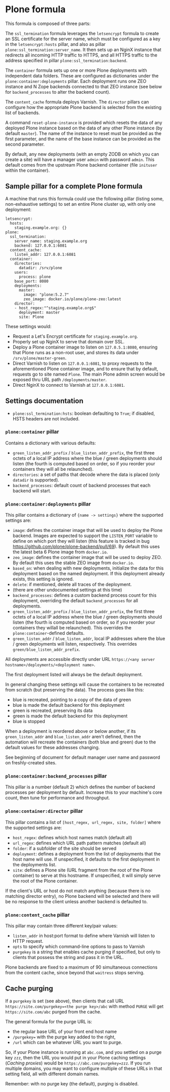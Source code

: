 # Plone formula

This formula is composed of three parts:

The `ssl_termination` formula leverages the `letsencrypt` formula to create an SSL certificate
for the server name, which must be configured as a key in the `letsencrypt:hosts` pillar, and
also as pillar `plone:ssl_termination:server_name`.  It then sets up an NginX instance that
redirects all incoming HTTP traffic to HTTPS, and all HTTPS traffic to the address specified
in pillar `plone:ssl_termination:backend`.

The `container` formula sets up one or more Plone deployments with independent data folders.
These are configured as dictionaries under the `plone:container:deployments` pillar.  Each
deployment runs one ZEO instance and N Zope backends connected to that ZEO instance (see
below for `backend_processes` to alter the backend count).

The `content_cache` formula deploys Varnish.  The `director` pillars can configure how the
appropriate Plone backend is selected from the existing list of backends.

A command `reset-plone-instance` is provided which resets the data of any deployed Plone
instance based on the data of any other Plone instance (by default `master`).  The name of
the instance to reset must be provided as the first parameter, and the name of the base
instance can be provided as the second parameter.

By default, any new deployments (with an empty ZODB on which you can create a site) will
have a manager user `admin` with password `admin`.  This default comes from the upstream
Plone backend container (file `inituser` within the container).

## Sample pillar for a complete Plone formula

A machine that runs this formula could use the following pillar (listing some, non-exhaustive
settings) to set an entire Plone cluster up, with only one deployment:

```
letsencrypt:
  hosts:
    staging.example.org: {}
plone:
  ssl_termination:
    server_name: staging.example.org
    backend: 127.0.0.1:6081
  content_cache:
    listen_addr: 127.0.0.1:6081
  container:
    directories:
      datadir: /srv/plone
    users:
      process: plone
    base_port: 8080
    deployments:
      master:
        image: "plone:5.2.7"
        zeo_image: docker.io/plone/plone-zeo:latest
    director:
    - host_regex:"^staging.example.org$"
      deployment: master
      site: Plone
```

These settings would:

* Request a Let's Encrypt certificate for `staging.example.org`.
* Properly set up NginX to serve that domain over SSL.
* Deploy a Plone container image to listen on `127.0.5.1:8080`,
  ensuring that Plone runs as a non-root user, and stores
  its data under `/srv/plone/master-green`.
* Direct Varnish to listen on `127.0.0.1:6081`, to proxy requests
  to the aforementioned Plone container image, and to ensure that
  by default, requests go to site named `Plone`.  The main Plone
  admin screen would be exposed thru URL path `/deployments/master`.
* Direct NginX to connect to Varnish at `127.0.0.1:6081`.

## Settings documentation

* `plone:ssl_termination:hsts`: boolean defaulting to `True`; if
  disabled, HSTS headers are not included.

### `plone:container` pillar

Contains a dictionary with various defaults:

* `green_listen_addr_prefix` / `blue_listen_addr_prefix`, the
  first three octets of a local IP address where the blue / green
  deployments should listen (the fourth is computed based on order,
  so if you reorder your containers they will all be relaunched).
* `directories`: a set of paths that decode where the data is placed
  (only `datadir` is supported).
* `backend_processes`: default count of backend processes that
  each backend will start.

### `plone:container:deployments` pillar

This pillar contains a dictionary of `{name -> settings}` where the
supported settings are:

* `image`: defines the container image that will be used to deploy
  the Plone backend.  Images are expected to support the `LISTEN_PORT`
  variable to define on which port they will listen (this feature is
  tracked in bug https://github.com/plone/plone-backend/pull/69). By
  default this uses the latest beta 6 Plone image from `docker.io`.
* `zeo_image`: defines the container image that will be used to deploy
  ZEO.  By default this uses the stable ZEO image from `docker.io`.
* `based_on`: when dealing with new deployments, initialize the
  data for this deployment based on the named deployment.  If this
  deployment already exists, this setting is ignored.
* `delete`: if mentioned, delete all traces of the deployment.
* (there are other undocumented settings at this time)
* `backend_processes`: defines a custom backend process count
  for this deployment, overriding the default `backend_processes`
  for all deployments.
* `green_listen_addr_prefix` / `blue_listen_addr_prefix`, the
  first three octets of a local IP address where the blue / green
  deployments should listen (the fourth is computed based on order,
  so if you reorder your containers they willall be relaunched).
  This overrides the `plone:container`-defined defaults.
* `green_listen_addr` / `blue_listen_addr`, local IP addresses
  where the blue / green deployments will listen, respectively.
  This overrides `green/blue_listen_addr_prefix`.

All deployments are accessible directly under URL
`https://<any server hostname>/deployments/<deployment name>`.

The first deployment listed will always be the default deployment.

In general changing these settings will cause the containers to
be recreated from scratch (but preserving the data).  The process
goes like this:

* blue is recreated, pointing to a copy of the data of green
* blue is made the default backend for this deployment
* green is recreated, preserving its data
* green is made the default backend for this deployment
* blue is stopped

When a deployment is reordered above or below another, if its
`green_listen_addr` and `blue_listen_addr` aren't defined, then
the automation will recreate the containers (both blue and green)
due to the default values for these addresses changing.

See beginning of document for default manager user name and password
on freshly-created sites.

### `plone:container:backend_processes` pillar

This pillar is a number (default 2) which defines the number of backend
processes per deployment by default.  Increase this to your machine's
core count, then tune for performance and throughput.

### `plone:container:director` pillar

This pillar contains a list of `[host_regex, url_regex, site, folder]`
where the supported settings are:

* `host_regex`: defines which host names match (default all)
* `url_regex`: defines which URL path pattern matches (default all)
* `folder`: if a subfolder of the site should be served
* `deployment`: defines a deployment from the list of deployments
  that the host name will use.  If unspecified, it defaults to the
  first deployment in the deployments list.
* `site`: defines a Plone site (URL fragment from the root of the
  Plone container) to serve at this hostname.  If unspecified, it
  will simply serve the root of the Plone container.

If the client's URL or host do not match anything (because there
is no matching director entry), no Plone backend will be selected
and there will be no response to the client unless another backend
is defaulted to.

### `plone:content_cache` pillar

This pillar may contain three different key/pair values:

* `listen_addr` in host:port format to define where Varnish will
  listen to HTTP request.
* `opts` to specify which command-line options to pass to Varnish
* `purgekey` is a string that enables cache purging if specified,
  but only to clients that possess the string and pass it in the
  URL.

Plone backends are fixed to a maximum of 90 simultaneous connections
from the content cache, since beyond that `waitress` stops serving.

## Cache purging

If a `purgekey` is set (see above), then clients that call URL
`https://site.com/purgekey=<the purge key>/abc` with method `PURGE`
will get `https://site.com/abc` purged from the cache.

The general formula for the purge URL is:

* the regular base URL of your front end host name
* `/purgekey=` with the purge key added to the right,
* `/url` which can be whatever URL you want to purge.

So, if your Plone instance is running at `abc.com`, and you settled
on a purge key `zzz`, then the URL you would put in your Plone
caching settings (*Caching proxies*) would be
`https://abc.com/purgekey=zzz`.  If you run multiple domains, you
may want to configure multiple of these URLs in that setting field,
all with different domain names.

Remember: with no purge key (the default), purging is disabled.